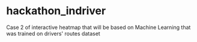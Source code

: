 # hackathon_indriver
Case 2 of interactive heatmap that will be based on Machine Learning that was trained on drivers' routes dataset
